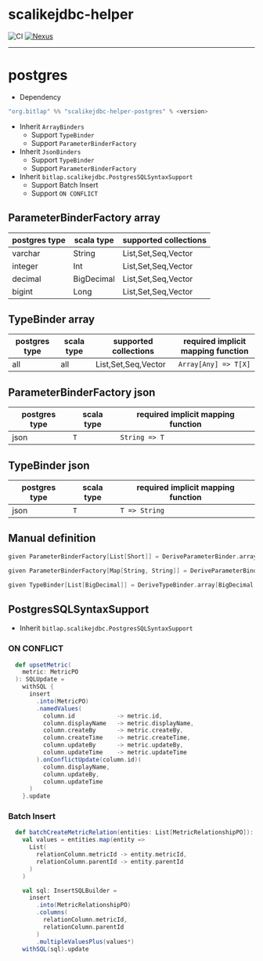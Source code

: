 # scalikejdbc-helper

![CI][Badge-CI]  [![Nexus][Badge-Releases]][Link-Releases] 

[Badge-CI]: https://github.com/bitlap/scalikejdbc-helper/actions/workflows/ScalaCI.yml/badge.svg
[Badge-Releases]: https://img.shields.io/nexus/r/org.bitlap/scalikejdbc-helper-postgres_3?server=https%3A%2F%2Fs01.oss.sonatype.org
[Link-Releases]: https://s01.oss.sonatype.org/content/repositories/releases/org/bitlap/scalikejdbc-helper-postgres_3/

----

# postgres

- Dependency

```scala
"org.bitlap" %% "scalikejdbc-helper-postgres" % <version>
```

- Inherit `ArrayBinders`
  - Support `TypeBinder`
  - Support `ParameterBinderFactory`
- Inherit `JsonBinders`
  - Support `TypeBinder`
  - Support `ParameterBinderFactory`
- Inherit `bitlap.scalikejdbc.PostgresSQLSyntaxSupport`
  - Support Batch Insert
  - Support `ON CONFLICT`

## ParameterBinderFactory array
| postgres type | scala type | supported collections |
|---------------|------------|-----------------------|
| varchar       | String     | List,Set,Seq,Vector   |
| integer       | Int        | List,Set,Seq,Vector   |
| decimal       | BigDecimal | List,Set,Seq,Vector   |
| bigint        | Long       | List,Set,Seq,Vector   |

## TypeBinder array
| postgres type | scala type | supported collections | required implicit mapping function |
|---------------|------------|-----------------------|------------------------------------|
| all           | all        | List,Set,Seq,Vector   | `Array[Any] => T[X]`               |

## ParameterBinderFactory json
| postgres type | scala type | required implicit mapping function |
|---------------|------------|------------------------------------|
| json          | `T`        | `String => T`                      |

## TypeBinder json
| postgres type | scala type | required implicit mapping function |
|---------------|------------|------------------------------------|
| json          | `T`        | `T => String`                      |

## Manual definition
```scala
given ParameterBinderFactory[List[Short]] = DeriveParameterBinder.array[Short, List](ObjectType.Short, _.toArray)

given ParameterBinderFactory[Map[String, String]] = DeriveParameterBinder.json[Map[String, String]](toJson)

given TypeBinder[List[BigDecimal]] = DeriveTypeBinder.array[BigDecimal, List](_.toList.map(s => BigDecimal(s.toString)), Nil)
```

## PostgresSQLSyntaxSupport

- Inherit `bitlap.scalikejdbc.PostgresSQLSyntaxSupport`

### ON CONFLICT
``` scala
  def upsetMetric(
    metric: MetricPO
  ): SQLUpdate =
    withSQL {
      insert
        .into(MetricPO)
        .namedValues(
          column.id            -> metric.id,
          column.displayName   -> metric.displayName,
          column.createBy      -> metric.createBy,
          column.createTime    -> metric.createTime,
          column.updateBy      -> metric.updateBy,
          column.updateTime    -> metric.updateTime
        ).onConflictUpdate(column.id)(
          column.displayName,
          column.updateBy,
          column.updateTime
      )
    }.update
```

### Batch Insert

``` scala
  def batchCreateMetricRelation(entities: List[MetricRelationshipPO]): SQLUpdate =
    val values = entities.map(entity =>
      List(
        relationColumn.metricId -> entity.metricId,
        relationColumn.parentId -> entity.parentId
      )
    )

    val sql: InsertSQLBuilder =
      insert
        .into(MetricRelationshipPO)
        .columns(
          relationColumn.metricId,
          relationColumn.parentId
        )
        .multipleValuesPlus(values*)
    withSQL(sql).update
```
